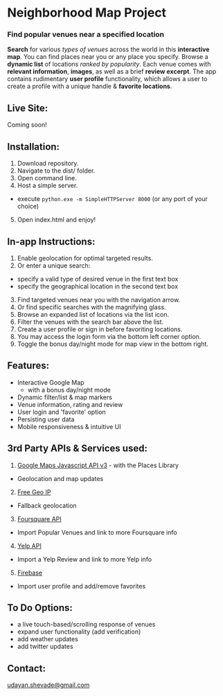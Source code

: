 # Neighborhood Map Project

### Find popular venues near a specified location

**Search** for various *types of venues* across the world in this **interactive map**. You can find places near you or any place you specify. Browse a **dynamic list** of locations *ranked by popularity*. Each venue comes with **relevant information**, **images**, as well as a brief **review excerpt**. The app contains rudimentary **user profile** functionality, which allows a user to create a profile with a unique handle & **favorite locations**.

## Live Site:

Coming soon!

## Installation:

1. Download repository.
2. Navigate to the dist/ folder.
3. Open command line.
4. Host a simple server.
  * execute `python.exe -m SimpleHTTPServer 8000` (or any port of your choice)
5. Open index.html and enjoy!

## In-app Instructions:

1. Enable geolocation for optimal targeted results.
2. Or enter a unique search:
  - specify a valid type of desired venue in the first text box
  - specify the geographical location in the second text box
3. Find targeted venues near you with the navigation arrow.
4. Or find specific searches with the magnifying glass.
5. Browse an expanded list of locations via the list icon.
6. Filter the venues with the search bar above the list.
7. Create a user profile or sign in before favoriting locations.
8. You may access the login form via the bottom left corner option.
9. Toggle the bonus day/night mode for map view in the bottom right.


## Features:

- Interactive Google Map
  - with a bonus day/night mode
- Dynamic filter/list & map markers
- Venue information, rating and review
- User login and 'favorite' option
- Persisting user data
- Mobile responsiveness & intuitive UI

## 3rd Party APIs & Services used:

1. [Google Maps Javascript API v3](https://developers.google.com/maps/documentation/javascript/) - with the Places Library
  * Geolocation and map updates
2. [Free Geo IP](http://freegeoip.net/)
  * Fallback geolocation
3. [Foursquare API](https://developer.foursquare.com/)
  * Import Popular Venues and link to more Foursquare info
4. [Yelp API](https://www.yelp.com/developers/documentation/v2/overview)
  * Import a Yelp Review and link to more Yelp info
5. [Firebase](https://www.firebase.com)
  * Import user profile and add/remove favorites

## To Do Options:

- a live touch-based/scrolling response of venues
- expand user functionality (add verification)
- add weather updates
- add twitter updates

## Contact:

udayan.shevade@gmail.com
